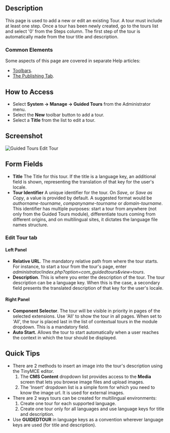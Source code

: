 <!-- Filename: Help4.x:Guided_Tours:_New_or_Edit_Tour / Display title: Guided Tours: New or Edit Tour -->

## Description

This page is used to add a new or edit an existing Tour. A tour must include 
at least one step. Once a tour has been newly created, go to the tours list 
and select '0' from the Steps column. The first step of the tour is 
automatically made from the tour title and description.

### Common Elements

Some aspects of this page are covered in separate Help
articles:

* [Toolbars](jdocmanual?article=help/common-elements/toolbars).
* [The Publishing Tab](jdocmanual?article=help/common-elements/edit-publishing).

## How to Access

- Select **System -> Manage -> Guided Tours** from the Administrator menu.
- Select the **New** toolbar button to add a tour.
- Select a **Title** from the list to edit a tour.

## Screenshot

![Guided Tours Edit Tour](../../../en/images/guided-tours/guided-tours-edit-tour.png)

## Form Fields

- **Title** The Title for this tour. If the title is a language key, an 
additional field is shown, representing the translation of that key for the 
user's locale.
- **Tour Identifier** A unique identifier for the tour. On *Save*, or 
*Save as Copy*, a value is provided by default. A suggested format would be 
*authorname-tourname*, *companyname-tourname* or *domain-tourname*. 
This identifier has multiple purposes: start a tour from anywhere 
(not only from the Guided Tours module), differentiate tours coming from 
different origins, and on multilingual sites, it dictates the language 
file names structure.

### Edit Tour tab

#### Left Panel

- **Relative URL**. The mandatory relative path from where the tour starts.
   For instance, to start a tour from the tour's page, enter 
   *administrator/index.php?option=com_guidedtours&view=tours*.
- **Description**. This is where you enter the description of the tour. 
   The tour description can be a language key. When this is the case, a 
   secondary field presents the translated description of that key for the 
   user's locale.

#### Right Panel

- **Component Selector**. The tour will be visible in priority in pages of 
   the selected extensions. Use 'All' to show the tour in all pages. When 
   set to 'All', the tour is placed last in the list of contextual tours 
   in the module dropdown. This is a mandatory field.
- **Auto Start.** Allows the tour to start automatically when a user reaches 
   the context in which the tour should be displayed.

## Quick Tips

- There are 2 methods to insert an image into the tour's description using the 
TinyMCE editor.
  1. The **CMS Content** dropdown list provides access to the **Media** screen 
  that lets you browse image files and upload images.
  2. The 'Insert' dropdown list is a simple form for which you need to know 
  the image url. It is used for external images.
- There are 2 ways tours can be created for multilingual environments:
  1. Create one tour for each supported language.
  2. Create one tour only for all languages and use language keys for title 
  and description.
- Use **GUIDEDTOUR** in language keys as a convention wherever language
  keys are used (for title and description).
